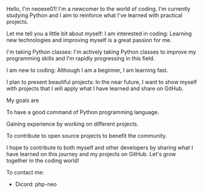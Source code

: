 Hello, I'm neoexe01!
I'm a newcomer to the world of coding. I'm currently studying Python and I aim to reinforce what I've learned with practical projects.

Let me tell you a little bit about myself:
I am interested in coding: Learning new technologies and improving myself is a great passion for me.

I'm taking Python classes: I'm actively taking Python classes to improve my programming skills and I'm rapidly progressing in this field.

I am new to coding: Although I am a beginner, I am learning fast.

I plan to present beautiful projects: In the near future, I want to show myself with projects that I will apply what I have learned and share on GitHub.

My goals are

To have a good command of Python programming language.

Gaining experience by working on different projects.

To contribute to open source projects to benefit the community.

I hope to contribute to both myself and other developers by sharing what I have learned on this journey and my projects on GitHub. Let's grow together in the coding world!

To contact me: 
- Dicord: php-neo
